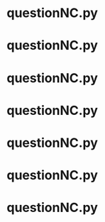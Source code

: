 # questionNC.py
# questionNC.py
# questionNC.py
# questionNC.py
# questionNC.py
# questionNC.py
# questionNC.py
